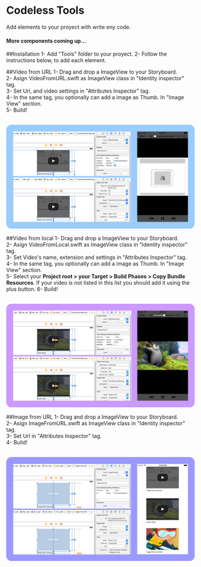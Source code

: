 # Codeless Tools
Add elements to your proyect with write eny code.

#### More components coming up...

##Installation
1- Add "Tools" folder to your proyect.
2- Follow the instructions below, to add each element.

##Video from URL
1- Drag and drop a ImageView to your Storyboard.<br>
2- Asign VideoFromURL.swift as ImageView class in "Identity inspector" tag.<br>
3- Set Url, and video settings in "Attributes Inspector" tag.<br>
4- In the same tag, you optionally can add a image as Thumb. In "Image View" section.<br>
5- Build!<br><br>

![Alt text](ReadmeImages/Screen1.png?raw=true "Title")

##Video from local
1- Drag and drop a ImageView to your Storyboard.<br>
2- Asign VideoFromLocal.swift as ImageView class in "Identity inspector" tag.<br>
3- Set Video's name, extension and settings in "Attributes Inspector" tag.<br>
4- In the same tag, you optionally can add a image as Thumb. In "Image View" section.<br>
5- Select your <strong>Project root > your Target > Build Phases > Copy Bundle Resources</strong>. If your video is not listed in this list you should add it using the plus button.
6- Build!<br><br>

![Alt text](ReadmeImages/Screen2.png?raw=true "Title")

##Image from URL
1- Drag and drop a ImageView to your Storyboard.<br>
2- Asign ImageFromURL.swift as ImageView class in "Identity inspector" tag.<br>
3- Set Url in "Attributes Inspector" tag.<br>
4- Build!<br><br>

![Alt text](ReadmeImages/Screen3.png?raw=true "Title")



